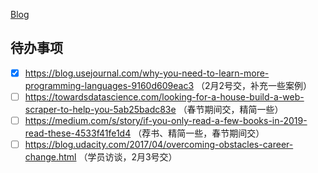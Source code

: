[Blog](/blog.html)

## 待办事项

- [x] https://blog.usejournal.com/why-you-need-to-learn-more-programming-languages-9160d609eac3 （2月2号交，补充一些案例）
- [ ] https://towardsdatascience.com/looking-for-a-house-build-a-web-scraper-to-help-you-5ab25badc83e （春节期间交，精简一些）
- [ ] https://medium.com/s/story/if-you-only-read-a-few-books-in-2019-read-these-4533f41fe1d4  （荐书、精简一些，春节期间交）
- [ ] https://blog.udacity.com/2017/04/overcoming-obstacles-career-change.html （学员访谈，2月3号交）
